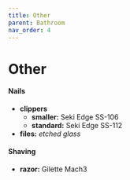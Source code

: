 ```yaml
---
title: Other
parent: Bathroom
nav_order: 4
---
```

# Other

#### Nails

- **clippers** 
	- **smaller:** Seki Edge SS-106
	- **standard:** Seki Edge SS-112
- **files:** *etched glass*

#### Shaving

- **razor:** Gilette Mach3
